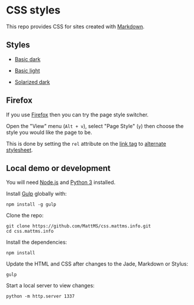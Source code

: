 # CSS styles

This repo provides CSS for sites created with
[Markdown](http://daringfireball.net/projects/markdown/).


## Styles

- [Basic dark](/basic/dark/)

- [Basic light](/basic/light/)

- [Solarized dark](/solarized/dark/)


## Firefox

If you use [Firefox](https://www.mozilla.org/en-GB/firefox/desktop/)
then you can try the page style switcher.

Open the "View" menu (`Alt + v`), select "Page Style" (`y`) then choose
the style you would like the page to be.

This is done by setting the `rel` attribute on the
[link tag](https://developer.mozilla.org/en/docs/Web/HTML/Element/link)
to
[alternate stylesheet](https://developer.mozilla.org/en-US/docs/Web/HTML/Link_types).


## Local demo or development

You will need [Node.js](http://nodejs.org/) and
[Python 3](https://www.python.org/) installed.

Install [Gulp](http://gulpjs.com/) globally with:

	npm install -g gulp

Clone the repo:

	git clone https://github.com/MattMS/css.mattms.info.git
	cd css.mattms.info

Install the dependencies:

	npm install

Update the HTML and CSS after changes to the Jade, Markdown or Stylus:

	gulp

Start a local server to view changes:

	python -m http.server 1337
